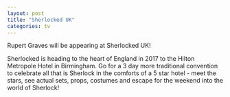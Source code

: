 ```yaml
---
layout: post
title: "Sherlocked UK"
categories: tv
---
```

Rupert Graves will be appearing at Sherlocked UK!

Sherlocked is heading to the heart of England in 2017 to the Hilton Metropole Hotel in Birmingham. Go for a 3 day more traditional convention to celebrate all that is Sherlock in the comforts of a 5 star hotel - meet the stars, see actual sets, props, costumes and escape for the weekend into the world of Sherlock!
